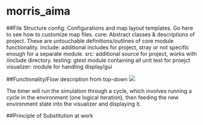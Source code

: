 # morris_aima

##File Structure
	config: 	Configurations and map layout templates. Go here to see how to customize map files.
	core: 		Abstract classes & descriptions of project. These are untouchable definitions/outlines of core module functionality. 
	include: 	additional includes for project, stray or not specific enough for a separate module.
	src: 		additional source for project, works with /include directory.
	testing: 	gtest module containing all unit test for proejct
	visualizer: module for handling display/gui 


##Functionality/Flow description from top-down
![](http://i.imgur.com/SDDS5mA.png)

The timer will run the simulation through a cycle, which involves running a cycle in the environment (one logical iteration), then feeding the new environment state into the visualizer and displaying it.

##Principle of Substitution at work
